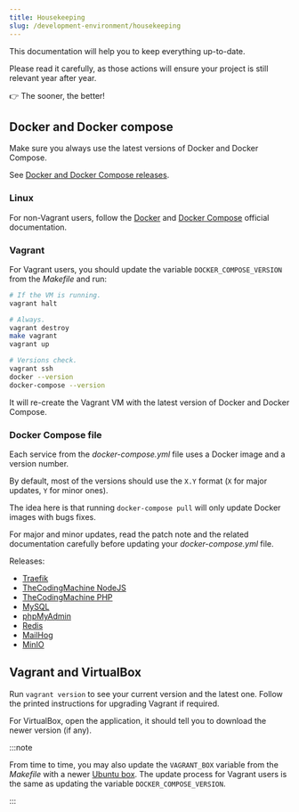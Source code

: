 ```yaml
---
title: Housekeeping
slug: /development-environment/housekeeping
---
```


This documentation will help you to keep everything up-to-date.

Please read it carefully, as those actions will ensure your project is still relevant year after year.

👉 The sooner, the better!

## Docker and Docker compose

Make sure you always use the latest versions of Docker and Docker Compose.

See [Docker and Docker Compose releases](https://docs.docker.com/release-notes/).

### Linux

For non-Vagrant users, follow the [Docker](https://docs.docker.com/engine/install/#server)
and [Docker Compose](https://docs.docker.com/compose/install/#install-compose-on-linux-systems) official documentation.

### Vagrant

For Vagrant users, you should update the variable `DOCKER_COMPOSE_VERSION` from the *Makefile* and run:

```bash title="console"
# If the VM is running.
vagrant halt

# Always.
vagrant destroy
make vagrant
vagrant up

# Versions check.
vagrant ssh
docker --version
docker-compose --version
```

It will re-create the Vagrant VM with the latest version of Docker and Docker Compose.

### Docker Compose file

Each service from the *docker-compose.yml* file uses a Docker image and a version number.

By default, most of the versions should use the `X.Y` format (`X` for major updates, `Y` for minor ones).

The idea here is that running `docker-compose pull` will only update Docker images with bugs fixes.

For major and minor updates, read the patch note and the related documentation carefully before updating 
your *docker-compose.yml* file.

Releases:

* [Traefik](https://github.com/containous/traefik/releases)
* [TheCodingMachine NodeJS](https://github.com/thecodingmachine/docker-images-nodejs#images)
* [TheCodingMachine PHP](https://github.com/thecodingmachine/docker-images-php#images)
* [MySQL](https://hub.docker.com/_/mysql?tab=tags)
* [phpMyAdmin](https://github.com/phpmyadmin/phpmyadmin/releases)
* [Redis](https://hub.docker.com/r/bitnami/redis/tags)
* [MailHog](https://github.com/mailhog/MailHog/releases)
* [MinIO](https://github.com/minio/minio/releases)

## Vagrant and VirtualBox

Run `vagrant version` to see your current version and the latest one. 
Follow the printed instructions for upgrading Vagrant if required.

For VirtualBox, open the application, it should tell you to download the newer version (if any).

:::note

From time to time, you may also update the `VAGRANT_BOX` variable from the *Makefile*
with a newer [Ubuntu box](https://app.vagrantup.com/bento). The update process for Vagrant users is the same as updating
the variable `DOCKER_COMPOSE_VERSION`.

:::